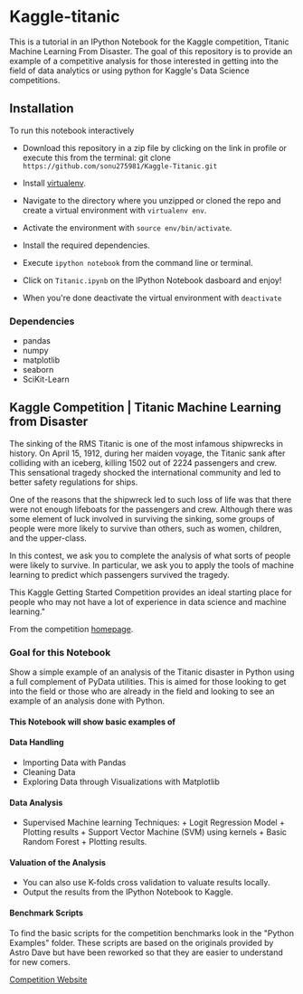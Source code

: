 
# Kaggle-titanic

This is a tutorial in an IPython Notebook for the Kaggle competition, Titanic Machine Learning From Disaster. The goal of this repository is to provide an example of a competitive analysis for those interested in getting into the field of data analytics or using python for Kaggle's Data Science competitions.

## Installation

To run this notebook interactively

- Download this repository in a zip file by clicking on the link in profile or execute this from the terminal: git clone ```https://github.com/sonu275981/Kaggle-Titanic.git```

- Install [virtualenv](http://virtualenv.readthedocs.org/en/latest/installation.html).

- Navigate to the directory where you unzipped or cloned the repo and create a virtual environment with ```virtualenv env```.

- Activate the environment with ```source env/bin/activate```.

- Install the required dependencies.

- Execute ```ipython notebook``` from the command line or terminal.

- Click on ```Titanic.ipynb``` on the IPython Notebook dasboard and enjoy!

- When you're done deactivate the virtual environment with ```deactivate```

### Dependencies

- pandas 
- numpy 
- matplotlib
- seaborn 
- SciKit-Learn

## Kaggle Competition | Titanic Machine Learning from Disaster

The sinking of the RMS Titanic is one of the most infamous shipwrecks in history. On April 15, 1912, during her maiden voyage, the Titanic sank after colliding with an iceberg, killing 1502 out of 2224 passengers and crew. This sensational tragedy shocked the international community and led to better safety regulations for ships.

One of the reasons that the shipwreck led to such loss of life was that there were not enough lifeboats for the passengers and crew. Although there was some element of luck involved in surviving the sinking, some groups of people were more likely to survive than others, such as women, children, and the upper-class.

In this contest, we ask you to complete the analysis of what sorts of people were likely to survive. In particular, we ask you to apply the tools of machine learning to predict which passengers survived the tragedy.

This Kaggle Getting Started Competition provides an ideal starting place for people who may not have a lot of experience in data science and machine learning."

From the competition [homepage](http://www.kaggle.com/c/titanic-gettingStarted).

### Goal for this Notebook

Show a simple example of an analysis of the Titanic disaster in Python using a full complement of PyData utilities. This is aimed for those looking to get into the field or those who are already in the field and looking to see an example of an analysis done with Python.

#### This Notebook will show basic examples of

#### Data Handling

- Importing Data with Pandas
- Cleaning Data
- Exploring Data through Visualizations with Matplotlib

#### Data Analysis

- Supervised Machine learning Techniques: + Logit Regression Model + Plotting results + Support Vector Machine (SVM) using kernels + Basic Random Forest + Plotting results.

#### Valuation of the Analysis

- You can also use K-folds cross validation to valuate results locally.
- Output the results from the IPython Notebook to Kaggle.

#### Benchmark Scripts

To find the basic scripts for the competition benchmarks look in the "Python Examples" folder. These scripts are based on the originals provided by Astro Dave but have been reworked so that they are easier to understand for new comers.

[Competition Website](http://www.kaggle.com/c/titanic-gettingStarted)